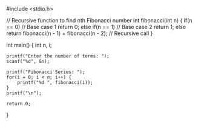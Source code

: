 #include <stdio.h>

// Recursive function to find nth Fibonacci number
int fibonacci(int n) {
    if(n == 0)        // Base case 1
        return 0;
    else if(n == 1)   // Base case 2
        return 1;
    else
        return fibonacci(n - 1) + fibonacci(n - 2);  // Recursive call
}

int main() {
    int n, i;

    printf("Enter the number of terms: ");
    scanf("%d", &n);

    printf("Fibonacci Series: ");
    for(i = 0; i < n; i++) {
        printf("%d ", fibonacci(i));
    }
    printf("\n");

    return 0;
}
